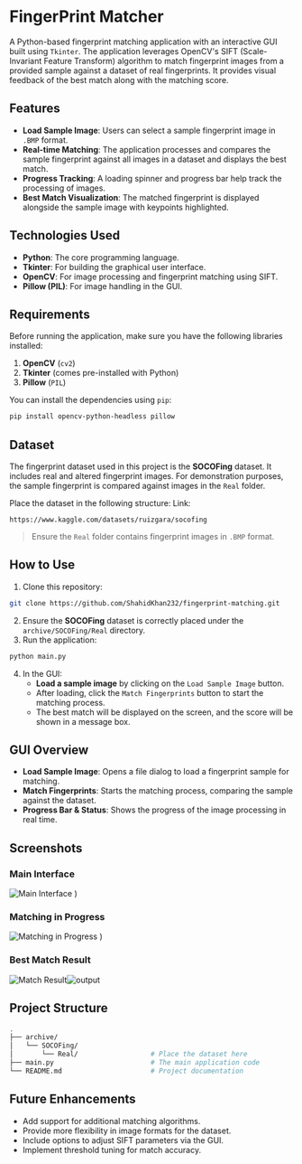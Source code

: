 
# FingerPrint Matcher

A Python-based fingerprint matching application with an interactive GUI built using `Tkinter`. The application leverages OpenCV's SIFT (Scale-Invariant Feature Transform) algorithm to match fingerprint images from a provided sample against a dataset of real fingerprints. It provides visual feedback of the best match along with the matching score.

## Features

- **Load Sample Image**: Users can select a sample fingerprint image in `.BMP` format.
- **Real-time Matching**: The application processes and compares the sample fingerprint against all images in a dataset and displays the best match.
- **Progress Tracking**: A loading spinner and progress bar help track the processing of images.
- **Best Match Visualization**: The matched fingerprint is displayed alongside the sample image with keypoints highlighted.

## Technologies Used

- **Python**: The core programming language.
- **Tkinter**: For building the graphical user interface.
- **OpenCV**: For image processing and fingerprint matching using SIFT.
- **Pillow (PIL)**: For image handling in the GUI.

## Requirements

Before running the application, make sure you have the following libraries installed:

1. **OpenCV** (`cv2`)
2. **Tkinter** (comes pre-installed with Python)
3. **Pillow** (`PIL`)

You can install the dependencies using `pip`:

```bash
pip install opencv-python-headless pillow
```

## Dataset

The fingerprint dataset used in this project is the **SOCOFing** dataset. It includes real and altered fingerprint images. For demonstration purposes, the sample fingerprint is compared against images in the `Real` folder.

Place the dataset in the following structure:
Link:
```
https://www.kaggle.com/datasets/ruizgara/socofing
```

> Ensure the `Real` folder contains fingerprint images in `.BMP` format.

## How to Use

1. Clone this repository:

```bash
git clone https://github.com/ShahidKhan232/fingerprint-matching.git

```

2. Ensure the **SOCOFing** dataset is correctly placed under the `archive/SOCOFing/Real` directory.
3. Run the application:

```bash
python main.py
```

4. In the GUI:
   - **Load a sample image** by clicking on the `Load Sample Image` button.
   - After loading, click the `Match Fingerprints` button to start the matching process.
   - The best match will be displayed on the screen, and the score will be shown in a message box.

## GUI Overview

- **Load Sample Image**: Opens a file dialog to load a fingerprint sample for matching.
- **Match Fingerprints**: Starts the matching process, comparing the sample against the dataset.
- **Progress Bar & Status**: Shows the progress of the image processing in real time.

## Screenshots

### Main Interface

![Main Interface](https://github.com/user-attachments/assets/9ee46ff5-ffa2-44ee-ae83-07baf3fea465)
)

### Matching in Progress

![Matching in Progress](https://github.com/user-attachments/assets/33cceda6-0f13-4acc-a06d-f6cc94299559)
)

### Best Match Result

![Match Result]()![output](https://github.com/user-attachments/assets/5e7500c2-f08e-4944-a23d-45e1b3885266)


## Project Structure

```bash
.
├── archive/
│   └── SOCOFing/
│       └── Real/                  # Place the dataset here
├── main.py                        # The main application code
└── README.md                      # Project documentation
```

## Future Enhancements

- Add support for additional matching algorithms.
- Provide more flexibility in image formats for the dataset.
- Include options to adjust SIFT parameters via the GUI.
- Implement threshold tuning for match accuracy.
